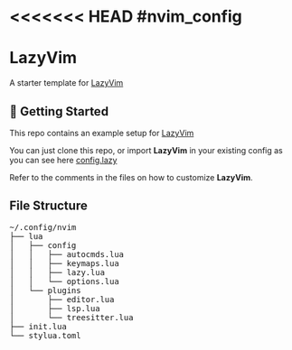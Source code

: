 <<<<<<< HEAD
#nvim_config
=======
# LazyVim

A starter template for [LazyVim](https://github.com/LazyVim/LazyVim)

## 🚀 Getting Started

This repo contains an example setup for
[LazyVim](https://github.com/LazyVim/LazyVim)

You can just clone this repo, or import **LazyVim** in your existing config
as you can see here [config.lazy](https://github.com/LazyVim/starter/blob/main/lua/config/lazy.lua#L12)

Refer to the comments in the files on how to customize **LazyVim**.

## File Structure

<pre>
~/.config/nvim
├── lua
│   ├── config
│   │   ├── autocmds.lua
│   │   ├── keymaps.lua
│   │   ├── lazy.lua
│   │   └── options.lua
│   └── plugins
│       ├── editor.lua
│       ├── lsp.lua
│       └── treesitter.lua
├── init.lua
└── stylua.toml
</pre>
